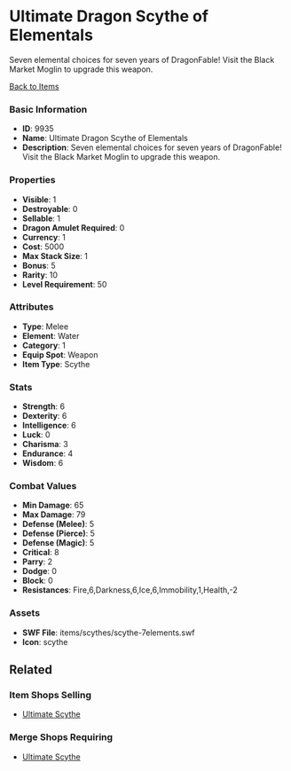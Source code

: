 # Ultimate Dragon Scythe of Elementals

Seven elemental choices for seven years of DragonFable! Visit the Black Market Moglin to upgrade this weapon.

[Back to Items](../items.md)

### Basic Information

- **ID**: 9935
- **Name**: Ultimate Dragon Scythe of Elementals
- **Description**: Seven elemental choices for seven years of DragonFable! Visit the Black Market Moglin to upgrade this weapon.

### Properties

- **Visible**: 1
- **Destroyable**: 0
- **Sellable**: 1
- **Dragon Amulet Required**: 0
- **Currency**: 1
- **Cost**: 5000
- **Max Stack Size**: 1
- **Bonus**: 5
- **Rarity**: 10
- **Level Requirement**: 50

### Attributes

- **Type**: Melee
- **Element**: Water
- **Category**: 1
- **Equip Spot**: Weapon
- **Item Type**: Scythe

### Stats

- **Strength**: 6
- **Dexterity**: 6
- **Intelligence**: 6
- **Luck**: 0
- **Charisma**: 3
- **Endurance**: 4
- **Wisdom**: 6

### Combat Values

- **Min Damage**: 65
- **Max Damage**: 79
- **Defense (Melee)**: 5
- **Defense (Pierce)**: 5
- **Defense (Magic)**: 5
- **Critical**: 8
- **Parry**: 2
- **Dodge**: 0
- **Block**: 0
- **Resistances**: Fire,6,Darkness,6,Ice,6,Immobility,1,Health,-2

### Assets

- **SWF File**: items/scythes/scythe-7elements.swf
- **Icon**: scythe

## Related

### Item Shops Selling

- [Ultimate Scythe](../item-shops/338-ultimate-scythe.md)

### Merge Shops Requiring

- [Ultimate Scythe](../merge-shops/140-ultimate-scythe.md)

